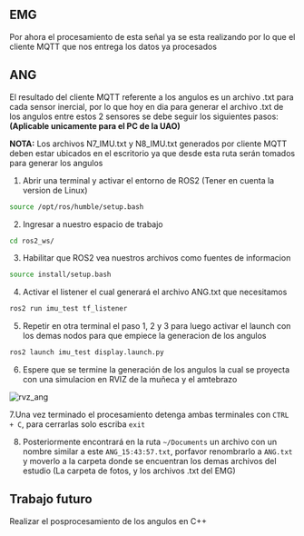 EMG
-
Por ahora el procesamiento de esta señal ya se esta realizando por lo que el cliente MQTT que nos entrega los datos ya procesados

ANG
-
El resultado del cliente MQTT referente a los angulos es un archivo .txt para cada sensor inercial, por lo que hoy en dia para generar el archivo .txt de los angulos entre estos 2 sensores se debe seguir los siguientes pasos: **(Aplicable unicamente para el PC de la UAO)**

**NOTA:** Los archivos N7_IMU.txt y N8_IMU.txt generados por cliente MQTT deben estar ubicados en el escritorio ya que desde esta ruta serán tomados para generar los angulos

1. Abrir una terminal y activar el entorno de ROS2 (Tener en cuenta la version de Linux)
```bash
source /opt/ros/humble/setup.bash
```

2. Ingresar a nuestro espacio de trabajo
```bash
cd ros2_ws/
```

3. Habilitar que ROS2 vea nuestros archivos como fuentes de informacion
```bash
source install/setup.bash
```

4. Activar el listener el cual generará el archivo ANG.txt que necesitamos
```bash
ros2 run imu_test tf_listener
```

5. Repetir en otra terminal el paso 1, 2 y 3 para luego activar el launch con los demas nodos para que empiece la generacion de los angulos
```bash
ros2 launch imu_test display.launch.py
```
6. Espere que se termine la generación de los angulos la cual se proyecta con una simulacion en RVIZ de la muñeca y el amtebrazo

![rvz_ang](/Nodos_Inalámbricos/imgs/rvz_ang.png)

7.Una vez terminado el procesamiento detenga ambas terminales con ```CTRL + C```, para cerrarlas solo escriba ```exit```

8. Posteriormente encontrará en la ruta ```~/Documents``` un archivo con un nombre similar a este ```ANG_15:43:57.txt```, porfavor renombrarlo a ```ANG.txt``` y moverlo a la carpeta donde se encuentran los demas archivos del estudio (La carpeta de fotos, y los archivos .txt del EMG)
   
Trabajo futuro
-
Realizar el posprocesamiento de los angulos en C++



